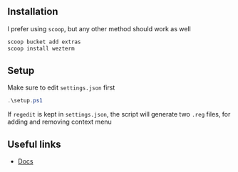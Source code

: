## Installation
I prefer using `scoop`, but any other method should work as well
```powershell
scoop bucket add extras
scoop install wezterm
```

## Setup
Make sure to edit `settings.json` first
```powershell
.\setup.ps1
```

If `regedit` is kept in `settings.json`, the script will generate two `.reg` files, for adding and removing context menu

## Useful links
- [Docs](https://wezterm.org/index.html)
